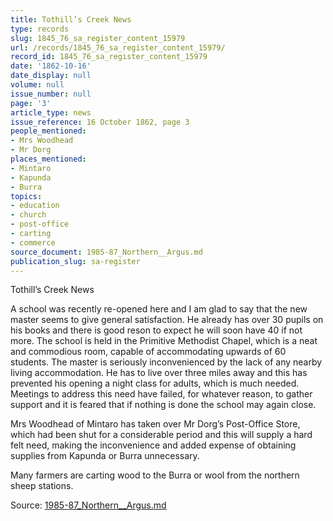 ```yaml
---
title: Tothill’s Creek News
type: records
slug: 1845_76_sa_register_content_15979
url: /records/1845_76_sa_register_content_15979/
record_id: 1845_76_sa_register_content_15979
date: '1862-10-16'
date_display: null
volume: null
issue_number: null
page: '3'
article_type: news
issue_reference: 16 October 1862, page 3
people_mentioned:
- Mrs Woodhead
- Mr Dorg
places_mentioned:
- Mintaro
- Kapunda
- Burra
topics:
- education
- church
- post-office
- carting
- commerce
source_document: 1985-87_Northern__Argus.md
publication_slug: sa-register
---
```


Tothill’s Creek News

A school was recently re-opened here and I am glad to say that the new master seems to give general satisfaction.  He already has over 30 pupils on his books and there is good reson to expect he will soon have 40 if not more.  The school is held in the Primitive Methodist Chapel, which is a neat and commodious room, capable of accommodating upwards of 60 students.  The master is seriously inconvenienced by the lack of any nearby living accommodation.  He has to live over three miles away and this has prevented his opening a night class for adults, which is much needed.  Meetings to address this need have failed, for whatever reason, to gather support and it is feared that if nothing is done the school may again close.

Mrs Woodhead of Mintaro has taken over Mr Dorg’s Post-Office Store, which had been shut for a considerable period and this will supply a hard felt need, making the inconvenience and added expense of obtaining supplies from Kapunda or Burra unnecessary.

Many farmers are carting wood to the Burra or wool from the northern sheep stations.

Source: [1985-87_Northern__Argus.md](/downloads/markdown/1985-87_Northern__Argus.md)
